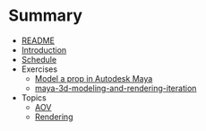 # Summary

* [README](README.md)
* [Introduction](introduction.md)
* [Schedule](schedule.md)
* Exercises
  * [Model a prop in Autodesk Maya](practice/model_a_prop_in_autodesk_maya.md)
  * [maya-3d-modeling-and-rendering-iteration](practice/maya-3d-modeling-and-rendering-iteration.md)
* Topics
  * [AOV](topics/aov.md)
  * [Rendering](topics/rendering.md)

